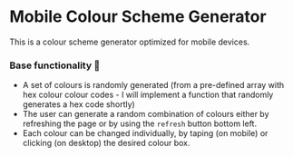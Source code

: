 # Mobile Colour Scheme Generator

This is a colour scheme generator optimized for mobile devices.

### Base functionality 🎨
* A set of colours is randomly generated (from a pre-defined array with hex colour colour codes - I will implement a function that  randomly generates a hex code shortly)
* The user can generate a random combination of colours either by refreshing the page or by using the `refresh` button bottom left.
* Each colour can be changed individually, by taping (on mobile) or clicking (on desktop) the desired colour box.

